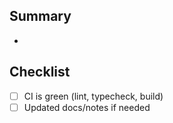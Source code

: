 ## Summary
-

## Checklist
- [ ] CI is green (lint, typecheck, build)
- [ ] Updated docs/notes if needed
